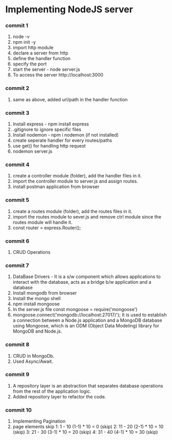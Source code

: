 # Implementing NodeJS server 
### commit 1
1. node -v
2. npm init -y
3. import http module
4. declare a server from http
5. define the handler function
6. specify the port
7. start the server - node server.js
8. To access the server http://localhost:3000

### commit 2
1. same as above, added url/path in the handler function

### commit 3
1. Install express - npm install express
2. .gitignore to ignore specific files
3. Install nodemon - npm i nodemon (if not installed)
4. create seperate handler for every routes/paths
5. use get() for handling http request
6. nodemon server.js

### commit 4
1. create a controller module (folder), add the handler files in it.
2. import the controller module to server.js and assign routes.
3. install postman application from browser

### commit 5
1. create a routes module (folder), add the routes files in it.
2. import the routes module to sever.js and remove ctrl module since
   the routes module will handle it.
3. const router = express.Router();

### commit 6
1. CRUD Operations

### commit 7
1. DataBase Drivers - It is a s/w component which allows applications to interact with the database,
acts as a bridge b/w application and a database
2. Install mongodb from browser
3. Install the mongo shell 
4. npm install mongoose
5. In the server.js file
   const mongoose = require('mongoose')
6. mongoose.connect('mongodb://localhost:27017/<db-name>'); 
   It is used to establish a connection between a Node.js application and a MongoDB database using Mongoose, which is an ODM (Object Data Modeling) library for MongoDB and Node.js.

### commit 8
1. CRUD in MongoDb.
2. Used Async/Await.

### commit 9
1. A repository layer is an abstraction that separates database operations from the rest of the application logic.
2. Added repository layer to refactor the code.

### commit 10
1. Implementing Pagination
2. page     elements         skip
	 1:    1 - 10 (1-1) * 10 = 0 (skip)
	 2:    11 - 20 (2-1) * 10 = 10 (skip)
	 3:    21 - 30 (3-1) * 10 = 20 (skip)
	 4:    31 - 40 (4-1) * 10 = 30 (skip)
